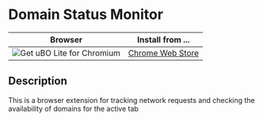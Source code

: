 # Domain Status Monitor

| Browser | Install from ... |
| --- | --- |
| <img src="https://github.com/user-attachments/assets/d5033882-0c94-424f-9e8b-e00ed832acf7" alt="Get uBO Lite for Chromium"> | <a href="https://chromewebstore.google.com/detail/domain-status-monitor/hnjobkjpdclpnnmodbnikmkckgnifhcn?pli=1">Chrome Web Store</a> |

## Description
This is a browser extension for tracking network requests and checking the availability of domains for the active tab
